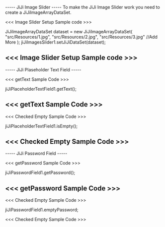 ----- JiJi Image Slider -----
To make the JiJi Image Slider work you need to create a JiJiImageArrayDataSet.

<<< Image Slider Setup Sample code >>>

JiJiImageArrayDataSet dataset = new JiJiImageArrayDataSet(
                "src/Resources/1.jpg",
                "src/Resources/2.jpg",
                "src/Resources/3.jpg"
                //Add More
);
jiJiImagesSlider1.setJiJiDataSet(dataset);

<<< Image Slider Setup Sample code >>>
-------------------------------------------------------------------------------
----- JiJi Plaseholder Text Field -----

<<< getText Sample Code >>>

jiJiPlaceholderTextField1.getText();

<<< getText Sample Code >>>
---------------------------------------
<<< Checked Empty Sample Code >>>

jiJiPlaceholderTextField1.isEmpty();

<<< Checked Empty Sample Code >>>
-------------------------------------------------------------------------------
----- JiJi Password Field -----

<<< getPassword Sample Code >>>

jiJiPasswordField1.getPassword();

<<< getPassword Sample Code >>>
---------------------------------------
<<< Checked Empty Sample Code >>>

jiJiPasswordField1.emptyPassword;

<<< Checked Empty Sample Code >>>

